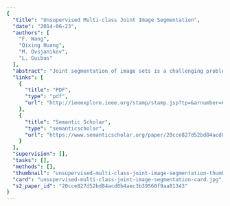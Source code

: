 ```yaml
---
{
  "title": "Unsupervised Multi-class Joint Image Segmentation",
  "date": "2014-06-23",
  "authors": [
    "F. Wang",
    "Qixing Huang",
    "M. Ovsjanikov",
    "L. Guibas"
  ],
  "abstract": "Joint segmentation of image sets is a challenging problem, especially when there are multiple objects with variable appearance shared among the images in the collection and the set of objects present in each particular image is itself varying and unknown. In this paper, we present a novel method to jointly segment a set of images containing objects from multiple classes. We first establish consistent functional maps across the input images, and introduce a formulation that explicitly models partial similarity across images instead of global consistency. Given the optimized maps between pairs of images, multiple groups of consistent segmentation functions are found such that they align with segmentation cues in the images, agree with the functional maps, and are mutually exclusive. The proposed fully unsupervised approach exhibits a significant improvement over the state-of-the-art methods, as shown on the co-segmentation data sets MSRC, Flickr, and PASCAL.",
  "links": [
    {
      "title": "PDF",
      "type": "pdf",
      "url": "http://ieeexplore.ieee.org/stamp/stamp.jsp?tp=&arnumber=6909798"
    },
    {
      "title": "Semantic Scholar",
      "type": "semanticscholar",
      "url": "https://www.semanticscholar.org/paper/20cce827d52bd84acd0b4aec3b39560f9aa81343"
    }
  ],
  "supervision": [],
  "tasks": [],
  "methods": [],
  "thumbnail": "unsupervised-multi-class-joint-image-segmentation-thumb.jpg",
  "card": "unsupervised-multi-class-joint-image-segmentation-card.jpg",
  "s2_paper_id": "20cce827d52bd84acd0b4aec3b39560f9aa81343"
}
---
```


